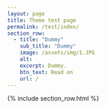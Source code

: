 ```yaml
---
layout: page
title: Theme test page
permalink: /test/index/
section_row:
  - title: "Dummy"
    sub_title: "Dummy"
    image: /assets/img/1.JPG
    alt: 
    excerpt: Dummy.
    btn_text: Read on
    url: /
---
```


{% include section_row.html %}